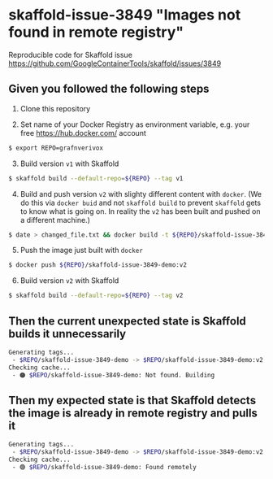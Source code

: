 # skaffold-issue-3849 "Images not found in remote registry"
Reproducible code for Skaffold issue https://github.com/GoogleContainerTools/skaffold/issues/3849

Given you followed the following steps
----

1) Clone this repository

2) Set name of your Docker Registry as environment variable, e.g. your free https://hub.docker.com/ account

```sh
$ export REPO=grafnverivox
```

3) Build version `v1` with Skaffold

```sh
$ skaffold build --default-repo=${REPO} --tag v1
```

4) Build and push version `v2` with slighty different content with `docker`. (We do this via `docker buid` and not `skaffold build` to prevent `skaffold` gets to know what is going on. In reality the `v2` has been built and pushed on a different machine.)

```sh
$ date > changed_file.txt && docker build -t ${REPO}/skaffold-issue-3849-demo:v2 .
```    
5) Push the image just built with `docker`

```sh
$ docker push ${REPO}/skaffold-issue-3849-demo:v2
```

6) Build version `v2` with Skaffold
    
```sh
$ skaffold build --default-repo=${REPO} --tag v2
```

Then the current unexpected state is Skaffold builds it unnecessarily
----
```sh
Generating tags...
 - $REPO/skaffold-issue-3849-demo -> $REPO/skaffold-issue-3849-demo:v2
Checking cache...
 - 🟠 $REPO/skaffold-issue-3849-demo: Not found. Building
```

Then my expected state is that Skaffold detects the image is already in remote registry and pulls it
----
```sh
Generating tags...
 - $REPO/skaffold-issue-3849-demo -> $REPO/skaffold-issue-3849-demo:v2
Checking cache...
 - 🟢 $REPO/skaffold-issue-3849-demo: Found remotely
```

